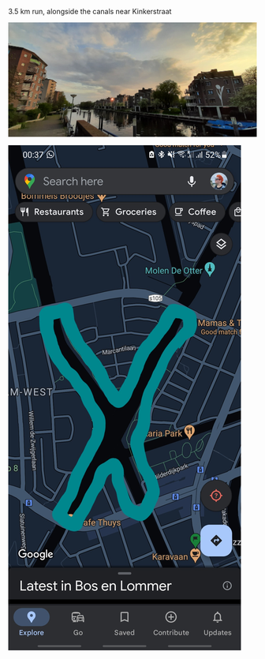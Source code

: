 3.5 km run, alongside the canals near Kinkerstraat

![20230507_204534](../media/20230507_204534.jpg)

![](../media/Screenshot_20230508-003734_Maps.jpg)


